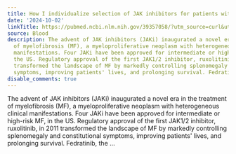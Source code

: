 ```yaml
---
title: How I individualize selection of JAK inhibitors for patients with myelofibrosis
date: '2024-10-02'
linkTitle: https://pubmed.ncbi.nlm.nih.gov/39357058/?utm_source=curl&utm_medium=rss&utm_campaign=journals&utm_content=7603509&fc=None&ff=20241003195203&v=2.18.0.post9+e462414
source: Blood
description: The advent of JAK inhibitors (JAKi) inaugurated a novel era in the treatment
  of myelofibrosis (MF), a myeloproliferative neoplasm with heterogeneous clinical
  manifestations. Four JAKi have been approved for intermediate or high-risk MF, in
  the US. Regulatory approval of the first JAK1/2 inhibitor, ruxolitinib, in 2011
  transformed the landscape of MF by markedly controlling splenomegaly and constitutional
  symptoms, improving patients' lives, and prolonging survival. Fedratinib, the ...
disable_comments: true
---
```

The advent of JAK inhibitors (JAKi) inaugurated a novel era in the treatment of myelofibrosis (MF), a myeloproliferative neoplasm with heterogeneous clinical manifestations. Four JAKi have been approved for intermediate or high-risk MF, in the US. Regulatory approval of the first JAK1/2 inhibitor, ruxolitinib, in 2011 transformed the landscape of MF by markedly controlling splenomegaly and constitutional symptoms, improving patients' lives, and prolonging survival. Fedratinib, the ...
